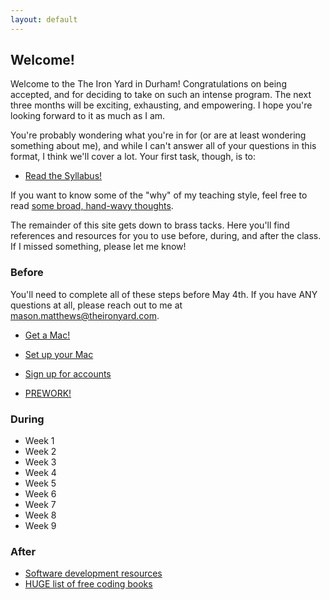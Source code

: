 ```yaml
---
layout: default
---
```


## Welcome!

Welcome to the The Iron Yard in Durham!  Congratulations on being accepted, and for deciding to take on such an intense program.  The next three months will be exciting, exhausting, and empowering.  I hope you're looking forward to it as much as I am.

You're probably wondering what you're in for (or are at least wondering something about me), and while I can't answer all of your questions in this format, I think we'll cover a lot.  Your first task, though, is to:

* [Read the Syllabus!](/syllabus/)

If you want to know some of the "why" of my teaching style, feel free to read [some broad, hand-wavy thoughts](/syllabus/values.html).  

The remainder of this site gets down to brass tacks.  Here you'll find references and resources for you to use before, during, and after the class. If I missed something, please let me know!

### Before

You'll need to complete all of these steps before May 4th.  If you have ANY questions at all, please reach out to me at mason.matthews@theironyard.com.

* [Get a Mac!](/before/mac_specs.html)
* [Set up your Mac](/before/setup.html)
* [Sign up for accounts](/before/accounts.html)

* [PREWORK!](/before/exercises.html)

### During

* Week 1
* Week 2
* Week 3
* Week 4
* Week 5
* Week 6
* Week 7
* Week 8
* Week 9

### After

* [Software development resources](/resources/)
* [HUGE list of free coding books](https://github.com/vhf/free-programming-books/blob/master/free-programming-books.md)
